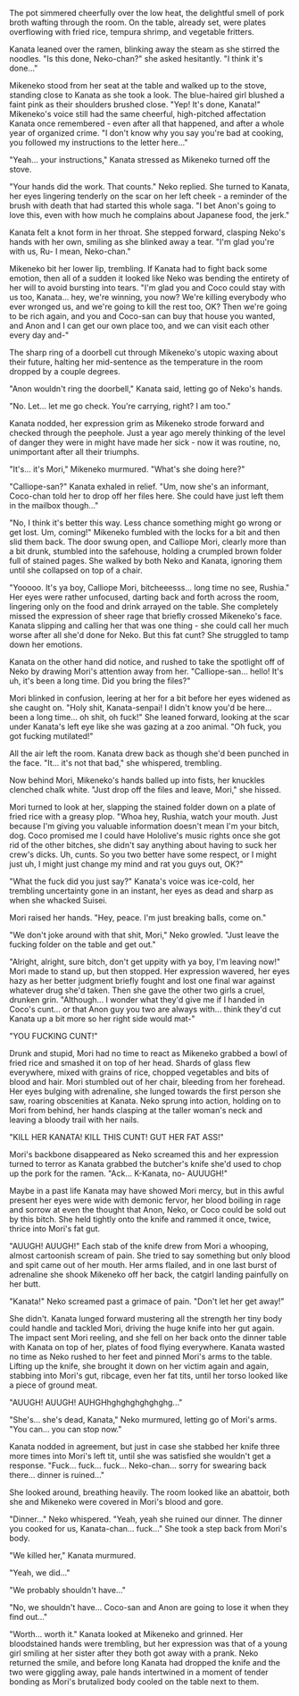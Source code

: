 The pot simmered cheerfully over the low heat, the delightful smell of pork broth wafting through the room. On the table, already set, were plates overflowing with fried rice, tempura shrimp, and vegetable fritters.

Kanata leaned over the ramen, blinking away the steam as she stirred the noodles. "Is this done, Neko-chan?" she asked hesitantly. "I think it's done..."

Mikeneko stood from her seat at the table and walked up to the stove, standing close to Kanata as she took a look. The blue-haired girl blushed a faint pink as their shoulders brushed close. "Yep! It's done, Kanata!" Mikeneko's voice still had the same cheerful, high-pitched affectation Kanata once remembered - even after all that happened, and after a whole year of organized crime. "I don't know why you say you're bad at cooking, you followed my instructions to the letter here..."

"Yeah... your instructions," Kanata stressed as Mikeneko turned off the stove.

"Your hands did the work. That counts." Neko replied. She turned to Kanata, her eyes lingering tenderly on the scar on her left cheek - a reminder of the brush with death that had started this whole saga. "I bet Anon's going to love this, even with how much he complains about Japanese food, the jerk."

Kanata felt a knot form in her throat. She stepped forward, clasping Neko's hands with her own, smiling as she blinked away a tear. "I'm glad you're with us, Ru- I mean, Neko-chan."

Mikeneko bit her lower lip, trembling. If Kanata had to fight back some emotion, then all of a sudden it looked like Neko was bending the entirety of her will to avoid bursting into tears. "I'm glad you and Coco could stay with us too, Kanata... hey, we're winning, you now? We're killing everybody who ever wronged us, and we're going to kill the rest too, OK? Then we're going to be rich again, and you and Coco-san can buy that house you wanted, and Anon and I can get our own place too, and we can visit each other every day and-"

The sharp ring of a doorbell cut through Mikeneko's utopic waxing about their future, halting her mid-sentence as the temperature in the room dropped by a couple degrees.

"Anon wouldn't ring the doorbell," Kanata said, letting go of Neko's hands.

"No. Let... let me go check. You're carrying, right? I am too."

Kanata nodded, her expression grim as Mikeneko strode forward and checked through the peephole. Just a year ago merely thinking of the level of danger they were in might have made her sick - now it was routine, no, unimportant after all their triumphs.

"It's... it's Mori," Mikeneko murmured. "What's she doing here?"

"Calliope-san?" Kanata exhaled in relief. "Um, now she's an informant, Coco-chan told her to drop off her files here. She could have just left them in the mailbox though..."

"No, I think it's better this way. Less chance something might go wrong or get lost. Um, coming!" Mikeneko fumbled with the locks for a bit and then slid them back. The door swung open, and Calliope Mori, clearly more than a bit drunk, stumbled into the safehouse, holding a crumpled brown folder full of stained pages. She walked by both Neko and Kanata, ignoring them until she collapsed on top of a chair.

"Yooooo. It's ya boy, Calliope Mori, bitcheeesss... long time no see, Rushia." Her eyes were rather unfocused, darting back and forth across the room, lingering only on the food and drink arrayed on the table. She completely missed the expression of sheer rage that briefly crossed Mikeneko's face. Kanata slipping and calling her that was one thing - she could call her much worse after all she'd done for Neko. But this fat cunt? She struggled to tamp down her emotions.

Kanata on the other hand did notice, and rushed to take the spotlight off of Neko by drawing Mori's attention away from her. "Calliope-san... hello! It's uh, it's been a long time. Did you bring the files?"

Mori blinked in confusion, leering at her for a bit before her eyes widened as she caught on. "Holy shit, Kanata-senpai! I didn't know you'd be here... been a long time... oh shit, oh fuck!" She leaned forward, looking at the scar under Kanata's left eye like she was gazing at a zoo animal. "Oh fuck, you got fucking mutilated!"

All the air left the room. Kanata drew back as though she'd been punched in the face. "It... it's not that bad," she whispered, trembling.

Now behind Mori, Mikeneko's hands balled up into fists, her knuckles clenched chalk white. "Just drop off the files and leave, Mori," she hissed.

Mori turned to look at her, slapping the stained folder down on a plate of fried rice with a greasy plop. "Whoa hey, Rushia, watch your mouth. Just because I'm giving you valuable information doesn't mean I'm your bitch, dog. Coco promised me I could have Hololive's music rights once she got rid of the other bitches, she didn't say anything about having to suck her crew's dicks. Uh, cunts. So you two better have some respect, or I might just uh, I might just change my mind and rat you guys out, OK?"

"What the fuck did you just say?" Kanata's voice was ice-cold, her trembling uncertainty gone in an instant, her eyes as dead and sharp as when she whacked Suisei.

Mori raised her hands. "Hey, peace. I'm just breaking balls, come on."

"We don't joke around with that shit, Mori," Neko growled. "Just leave the fucking folder on the table and get out."

"Alright, alright, sure bitch, don't get uppity with ya boy, I'm leaving now!" Mori made to stand up, but then stopped. Her expression wavered, her eyes hazy as her better judgment briefly fought and lost one final war against whatever drug she'd taken. Then she gave the other two girls a cruel, drunken grin. "Although... I wonder what they'd give me if I handed in Coco's cunt... or that Anon guy you two are always with... think they'd cut Kanata up a bit more so her right side would mat-"

"YOU FUCKING CUNT!"

Drunk and stupid, Mori had no time to react as Mikeneko grabbed a bowl of fried rice and smashed it on top of her head. Shards of glass flew everywhere, mixed with grains of rice, chopped vegetables and bits of blood and hair. Mori stumbled out of her chair, bleeding from her forehead. Her eyes bulging with adrenaline, she lunged towards the first person she saw, roaring obscenities at Kanata. Neko sprung into action, holding on to Mori from behind, her hands clasping at the taller woman's neck and leaving a bloody trail with her nails.

"KILL HER KANATA! KILL THIS CUNT! GUT HER FAT ASS!"

Mori's backbone disappeared as Neko screamed this and her expression turned to terror as Kanata grabbed the butcher's knife she'd used to chop up the pork for the ramen. "Ack... K-Kanata, no- AUUUGH!"

Maybe in a past life Kanata may have showed Mori mercy, but in this awful present her eyes were wide with demonic fervor, her blood boiling in rage and sorrow at even the thought that Anon, Neko, or Coco could be sold out by this bitch. She held tightly onto the knife and rammed it once, twice, thrice into Mori's fat gut.

"AUUGH! AUUGH!" Each stab of the knife drew from Mori a whooping, almost cartoonish scream of pain. She tried to say something but only blood and spit came out of her mouth. Her arms flailed, and in one last burst of adrenaline she shook Mikeneko off her back, the catgirl landing painfully on her butt.

"Kanata!" Neko screamed past a grimace of pain. "Don't let her get away!"

She didn't. Kanata lunged forward mustering all the strength her tiny body could handle and tackled Mori, driving the huge knife into her gut again. The impact sent Mori reeling, and she fell on her back onto the dinner table with Kanata on top of her, plates of food flying everywhere. Kanata wasted no time as Neko rushed to her feet and pinned Mori's arms to the table. Lifting up the knife, she brought it down on her victim again and again, stabbing into Mori's gut, ribcage, even her fat tits, until her torso looked like a piece of ground meat.

"AUUGH! AUUGH! AUHGHhghghghghghghg..."

"She's... she's dead, Kanata," Neko murmured, letting go of Mori's arms. "You can... you can stop now."

Kanata nodded in agreement, but just in case she stabbed her knife three more times into Mori's left tit, until she was satisfied she wouldn't get a response. "Fuck... fuck... fuck... Neko-chan... sorry for swearing back there... dinner is ruined..."

She looked around, breathing heavily. The room looked like an abattoir, both she and Mikeneko were covered in Mori's blood and gore.

"Dinner..." Neko whispered. "Yeah, yeah she ruined our dinner. The dinner you cooked for us, Kanata-chan... fuck..." She took a step back from Mori's body.

"We killed her," Kanata murmured.

"Yeah, we did..."

"We probably shouldn't have..."

"No, we shouldn't have... Coco-san and Anon are going to lose it when they find out..."

"Worth... worth it." Kanata looked at Mikeneko and grinned. Her bloodstained hands were trembling, but her expression was that of a young girl smiling at her sister after they both got away with a prank. Neko returned the smile, and before long Kanata had dropped the knife and the two were giggling away, pale hands intertwined in a moment of tender bonding as Mori's brutalized body cooled on the table next to them.